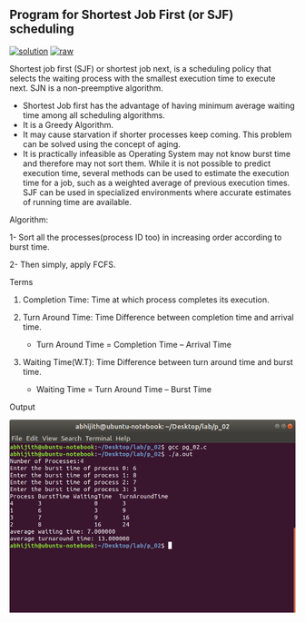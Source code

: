 ## Program for Shortest Job First (or SJF) scheduling

[![solution](https://img.shields.io/badge/View-Solution-blue.svg?logo=appveyor&longCache=true&style=for-the-badge)](https://github.com/abhijithvijayan/System-Software-lab/blob/master/p_02/pg_02.c)
[![raw](https://img.shields.io/badge/-raw-green.svg?logo=appveyor&longCache=true&style=for-the-badge )](https://github.com/abhijithvijayan/System-Software-lab/raw/master/p_02/pg_02.c)

Shortest job first (SJF) or shortest job next, is a scheduling policy that selects the waiting process with the smallest execution time to execute next. SJN is a non-preemptive algorithm.

- Shortest Job first has the advantage of having minimum average waiting time among all scheduling algorithms.
- It is a Greedy Algorithm.
- It may cause starvation if shorter processes keep coming. This problem can be solved using the concept of aging.
- It is practically infeasible as Operating System may not know burst time and therefore may not sort them. While it is not possible to predict execution time, several methods can be used to estimate the execution time for a job, such as a weighted average of previous execution times. SJF can be used in specialized environments where accurate estimates of running time are available.

Algorithm:

1- Sort all the processes(process ID too) in increasing order according to burst time.

2- Then simply, apply FCFS.

Terms

1. Completion Time: Time at which process completes its execution.

2. Turn Around Time: Time Difference between completion time and arrival time. 
    - Turn Around Time = Completion Time – Arrival Time

3. Waiting Time(W.T): Time Difference between turn around time and burst time.
    - Waiting Time = Turn Around Time – Burst Time  

Output

![output_img](../out_img/p_02_out.jpg)

